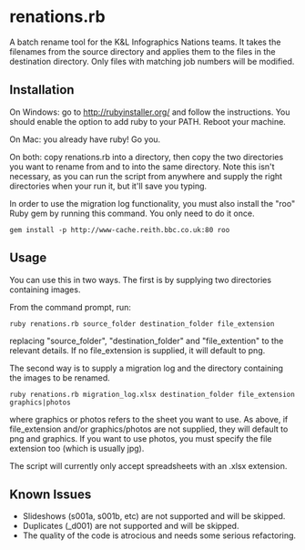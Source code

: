 # renations.rb

A batch rename tool for the K&amp;L Infographics Nations teams.
It takes the filenames from the source directory and applies them to the files in the destination directory.
Only files with matching job numbers will be modified.

## Installation

On Windows: go to http://rubyinstaller.org/ and follow the instructions. You should enable the option to add ruby to your PATH. Reboot your machine.

On Mac: you already have ruby! Go you.

On both: copy renations.rb into a directory, then copy the two directories you want to rename from and to into the same directory. Note this isn't necessary, as you can run the script from anywhere and supply the right directories when your run it, but it'll save you typing.

In order to use the migration log functionality, you must also install the "roo" Ruby gem by running this command. You only need to do it once.

    gem install -p http://www-cache.reith.bbc.co.uk:80 roo

## Usage

You can use this in two ways. The first is by supplying two directories containing images.

From the command prompt, run:

    ruby renations.rb source_folder destination_folder file_extension
replacing "source_folder", "destination_folder" and "file_extention" to the relevant details. If no file_extension is supplied, it will default to png.

The second way is to supply a migration log and the directory containing the images to be renamed.

    ruby renations.rb migration_log.xlsx destination_folder file_extension graphics|photos
where graphics or photos refers to the sheet you want to use. As above, if file_extension and/or graphics/photos are not supplied, they will default to png and graphics. If you want to use photos, you must specify the file extension too (which is usually jpg).
    
The script will currently only accept spreadsheets with an .xlsx extension.

## Known Issues

- Slideshows (s001a, s001b, etc) are not supported and will be skipped.
- Duplicates (_d001) are not supported and will be skipped.
- The quality of the code is atrocious and needs some serious refactoring.

